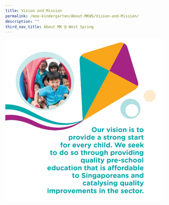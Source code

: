 ```yaml
---
title: Vision and Mission
permalink: /moe-kindergarten/About-MKWS/Vision-and-Mission/
description: ""
third_nav_title: About MK @ West Spring
---
```

![](/images/MK/MK%20Vision%20Mission.jpg)